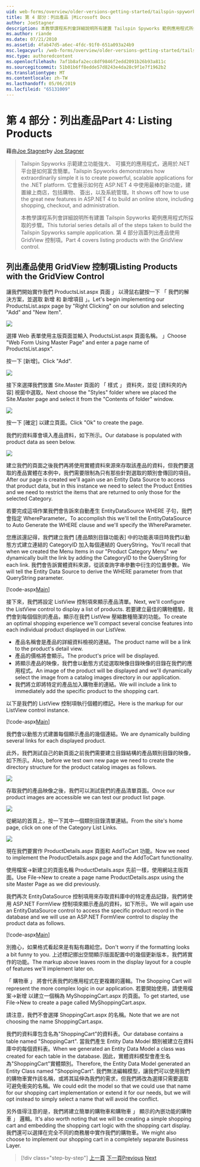 ```yaml
---
uid: web-forms/overview/older-versions-getting-started/tailspin-spyworks/tailspin-spyworks-part-4
title: 第 4 部分：列出產品 |Microsoft Docs
author: JoeStagner
description: 本教學課程系列會詳細說明所有建置 Tailspin Spyworks 範例應用程式所採取的步驟。 第 4 部分涵蓋與 GridView contr.列出產品...
ms.author: riande
ms.date: 07/21/2010
ms.assetid: 4fab47d5-a6ec-4fdc-91f0-651a093a24b9
msc.legacyurl: /web-forms/overview/older-versions-getting-started/tailspin-spyworks/tailspin-spyworks-part-4
msc.type: authoredcontent
ms.openlocfilehash: 7af1b8afa2ecc8df9846f2edd2091b26b93a811c
ms.sourcegitcommit: 51b01b6ff8edde57d8243e4da28c9f1e7f1962b2
ms.translationtype: MT
ms.contentlocale: zh-TW
ms.lasthandoff: 05/06/2019
ms.locfileid: "65131009"
---
```

# <a name="part-4-listing-products"></a><span data-ttu-id="75bb8-104">第 4 部分：列出產品</span><span class="sxs-lookup"><span data-stu-id="75bb8-104">Part 4: Listing Products</span></span>

<span data-ttu-id="75bb8-105">藉由[Joe Stagner](https://github.com/JoeStagner)</span><span class="sxs-lookup"><span data-stu-id="75bb8-105">by [Joe Stagner](https://github.com/JoeStagner)</span></span>

> <span data-ttu-id="75bb8-106">Tailspin Spyworks 示範建立功能強大、 可擴充的應用程式，適用於.NET 平台是如何富含簡單。</span><span class="sxs-lookup"><span data-stu-id="75bb8-106">Tailspin Spyworks demonstrates how extraordinarily simple it is to create powerful, scalable applications for the .NET platform.</span></span> <span data-ttu-id="75bb8-107">它會展示如何在 ASP.NET 4 中使用最棒的新功能，建置線上商店，包括購物、 簽出，以及系統管理。</span><span class="sxs-lookup"><span data-stu-id="75bb8-107">It shows off how to use the great new features in ASP.NET 4 to build an online store, including shopping, checkout, and administration.</span></span>
> 
> <span data-ttu-id="75bb8-108">本教學課程系列會詳細說明所有建置 Tailspin Spyworks 範例應用程式所採取的步驟。</span><span class="sxs-lookup"><span data-stu-id="75bb8-108">This tutorial series details all of the steps taken to build the Tailspin Spyworks sample application.</span></span> <span data-ttu-id="75bb8-109">第 4 部分涵蓋列出產品使用 GridView 控制項。</span><span class="sxs-lookup"><span data-stu-id="75bb8-109">Part 4 covers listing products with the GridView control.</span></span>

## <a id="_Toc260221670"></a>  <span data-ttu-id="75bb8-110">列出產品使用 GridView 控制項</span><span class="sxs-lookup"><span data-stu-id="75bb8-110">Listing Products with the GridView Control</span></span>

<span data-ttu-id="75bb8-111">讓我們開始實作我們 ProductsList.aspx 頁面 」 以滑鼠右鍵按一下 「 我們的解決方案，並選取 新增 和 新增項目 」。</span><span class="sxs-lookup"><span data-stu-id="75bb8-111">Let's begin implementing our ProductsList.aspx page by "Right Clicking" on our solution and selecting "Add" and "New Item".</span></span>

![](tailspin-spyworks-part-4/_static/image1.jpg)

<span data-ttu-id="75bb8-112">選擇 Web 表單使用主版頁面並輸入 ProductsList.aspx 頁面名稱。 」</span><span class="sxs-lookup"><span data-stu-id="75bb8-112">Choose "Web Form Using Master Page" and enter a page name of ProductsList.aspx".</span></span>

<span data-ttu-id="75bb8-113">按一下 [新增]。</span><span class="sxs-lookup"><span data-stu-id="75bb8-113">Click "Add".</span></span>

![](tailspin-spyworks-part-4/_static/image2.jpg)

<span data-ttu-id="75bb8-114">接下來選擇我們放置 Site.Master 頁面的 「 樣式 」 資料夾，並從 [資料夾的內容] 視窗中選取。</span><span class="sxs-lookup"><span data-stu-id="75bb8-114">Next choose the "Styles" folder where we placed the Site.Master page and select it from the "Contents of folder" window.</span></span>

![](tailspin-spyworks-part-4/_static/image3.jpg)

<span data-ttu-id="75bb8-115">按一下 [確定] 以建立頁面。</span><span class="sxs-lookup"><span data-stu-id="75bb8-115">Click "Ok" to create the page.</span></span>

<span data-ttu-id="75bb8-116">我們的資料庫會填入產品資料，如下所示。</span><span class="sxs-lookup"><span data-stu-id="75bb8-116">Our database is populated with product data as seen below.</span></span>

![](tailspin-spyworks-part-4/_static/image4.jpg)

<span data-ttu-id="75bb8-117">建立我們的頁面之後我們再將使用實體資料來源來存取該產品的資料，但我們要選取的產品實體在本例中，我們需要限制為只有那些針對選取的類別會傳回的項目。</span><span class="sxs-lookup"><span data-stu-id="75bb8-117">After our page is created we'll again use an Entity Data Source to access that product data, but in this instance we need to select the Product Entities and we need to restrict the items that are returned to only those for the selected Category.</span></span>

<span data-ttu-id="75bb8-118">若要完成這項作業我們會告訴來自動產生 EntityDataSource WHERE 子句，我們會指定 WhereParameter。</span><span class="sxs-lookup"><span data-stu-id="75bb8-118">To accomplish this we'll tell the EntityDataSource to Auto Generate the WHERE clause and we'll specify the WhereParameter.</span></span>

<span data-ttu-id="75bb8-119">您應該還記得，我們建立我們 [產品類別目錄功能表] 中的功能表項目時我們以動態方式建立連結的 CategoryID 加入每個連結的 QueryString。</span><span class="sxs-lookup"><span data-stu-id="75bb8-119">You'll recall that when we created the Menu Items in our "Product Category Menu" we dynamically built the link by adding the CategoryID to the QueryString for each link.</span></span> <span data-ttu-id="75bb8-120">我們會告訴實體資料來源，從該查詢字串參數中衍生的位置參數。</span><span class="sxs-lookup"><span data-stu-id="75bb8-120">We will tell the Entity Data Source to derive the WHERE parameter from that QueryString parameter.</span></span>

[!code-aspx[Main](tailspin-spyworks-part-4/samples/sample1.aspx)]

<span data-ttu-id="75bb8-121">接下來，我們將設定 ListView 控制項來顯示產品清單。</span><span class="sxs-lookup"><span data-stu-id="75bb8-121">Next, we'll configure the ListView control to display a list of products.</span></span> <span data-ttu-id="75bb8-122">若要建立最佳的購物體驗，我們會到每個個別的產品，顯示在我們 ListVew 壓縮數種簡潔的功能。</span><span class="sxs-lookup"><span data-stu-id="75bb8-122">To create an optimal shopping experience we'll compact several concise features into each individual product displayed in our ListVew.</span></span>

- <span data-ttu-id="75bb8-123">產品名稱會是產品的詳細資料檢視的連結。</span><span class="sxs-lookup"><span data-stu-id="75bb8-123">The product name will be a link to the product's detail view.</span></span>
- <span data-ttu-id="75bb8-124">產品的價格將會顯示。</span><span class="sxs-lookup"><span data-stu-id="75bb8-124">The product's price will be displayed.</span></span>
- <span data-ttu-id="75bb8-125">將顯示產品的映像，我們會以動態方式從選取映像目錄映像的目錄在我們的應用程式。</span><span class="sxs-lookup"><span data-stu-id="75bb8-125">An image of the product will be displayed and we'll dynamically select the image from a catalog images directory in our application.</span></span>
- <span data-ttu-id="75bb8-126">我們將立即將特定的產品加入購物車的連結。</span><span class="sxs-lookup"><span data-stu-id="75bb8-126">We will include a link to immediately add the specific product to the shopping cart.</span></span>

<span data-ttu-id="75bb8-127">以下是我們的 ListView 控制項執行個體的標記。</span><span class="sxs-lookup"><span data-stu-id="75bb8-127">Here is the markup for our ListView control instance.</span></span>

[!code-aspx[Main](tailspin-spyworks-part-4/samples/sample2.aspx)]

<span data-ttu-id="75bb8-128">我們會以動態方式建置每個顯示產品的幾個連結。</span><span class="sxs-lookup"><span data-stu-id="75bb8-128">We are dynamically building several links for each displayed product.</span></span>

<span data-ttu-id="75bb8-129">此外，我們測試自己的新頁面之前我們需要建立目錄結構的產品類別目錄的映像，如下所示。</span><span class="sxs-lookup"><span data-stu-id="75bb8-129">Also, before we test own new page we need to create the directory structure for the product catalog images as follows.</span></span>

![](tailspin-spyworks-part-4/_static/image1.png)

<span data-ttu-id="75bb8-130">存取我們的產品映像之後，我們可以測試我們的產品清單頁面。</span><span class="sxs-lookup"><span data-stu-id="75bb8-130">Once our product images are accessible we can test our product list page.</span></span>

![](tailspin-spyworks-part-4/_static/image5.jpg)

<span data-ttu-id="75bb8-131">從網站的首頁上，按一下其中一個類別目錄清單連結。</span><span class="sxs-lookup"><span data-stu-id="75bb8-131">From the site's home page, click on one of the Category List Links.</span></span>

![](tailspin-spyworks-part-4/_static/image6.jpg)

<span data-ttu-id="75bb8-132">現在我們要實作 ProductDetails.aspx 頁面和 AddToCart 功能。</span><span class="sxs-lookup"><span data-stu-id="75bb8-132">Now we need to implement the ProductDetails.aspx page and the AddToCart functionality.</span></span>

<span data-ttu-id="75bb8-133">使用檔案-&gt;新建立的頁面名稱 ProductDetails.aspx 先前一樣，使用網站主版頁面。</span><span class="sxs-lookup"><span data-stu-id="75bb8-133">Use File-&gt;New to create a page name ProductDetails.aspx using the site Master Page as we did previously.</span></span>

<span data-ttu-id="75bb8-134">我們再次 EntityDataSource 控制項用來存取資料庫中的特定產品記錄，我們將使用 ASP.NET FormView 控制項來顯示產品的資料，如下所示。</span><span class="sxs-lookup"><span data-stu-id="75bb8-134">We will again use an EntityDataSource control to access the specific product record in the database and we will use an ASP.NET FormView control to display the product data as follows.</span></span>

[!code-aspx[Main](tailspin-spyworks-part-4/samples/sample3.aspx)]

<span data-ttu-id="75bb8-135">別擔心，如果格式看起來是有點有趣給您。</span><span class="sxs-lookup"><span data-stu-id="75bb8-135">Don't worry if the formatting looks a bit funny to you.</span></span> <span data-ttu-id="75bb8-136">上述標記挪出空間顯示版面配置中的幾個更新版本，我們將實作的功能。</span><span class="sxs-lookup"><span data-stu-id="75bb8-136">The markup above leaves room in the display layout for a couple of features we'll implement later on.</span></span>

<span data-ttu-id="75bb8-137">「 購物車 」 將會代表我們的應用程式在更複雜的邏輯。</span><span class="sxs-lookup"><span data-stu-id="75bb8-137">The Shopping Cart will represent the more complex logic in our application.</span></span> <span data-ttu-id="75bb8-138">若要開始使用，請使用檔案-&gt;新增 以建立一個稱為 MyShoppingCart.aspx 的頁面。</span><span class="sxs-lookup"><span data-stu-id="75bb8-138">To get started, use File-&gt;New to create a page called MyShoppingCart.aspx.</span></span>

<span data-ttu-id="75bb8-139">請注意，我們不會選擇 ShoppingCart.aspx 的名稱。</span><span class="sxs-lookup"><span data-stu-id="75bb8-139">Note that we are not choosing the name ShoppingCart.aspx.</span></span>

<span data-ttu-id="75bb8-140">我們的資料庫包含名為"ShoppingCart"的資料表。</span><span class="sxs-lookup"><span data-stu-id="75bb8-140">Our database contains a table named "ShoppingCart".</span></span> <span data-ttu-id="75bb8-141">當我們產生 Entity Data Model 類別被建立在資料庫中的每個資料表。</span><span class="sxs-lookup"><span data-stu-id="75bb8-141">When we generated an Entity Data Model a class was created for each table in the database.</span></span> <span data-ttu-id="75bb8-142">因此，實體資料模型會產生名為"ShoppingCart"實體類別。</span><span class="sxs-lookup"><span data-stu-id="75bb8-142">Therefore, the Entity Data Model generated an Entity Class named "ShoppingCart".</span></span> <span data-ttu-id="75bb8-143">我們無法編輯模型，讓我們可以使用我們的購物車實作該名稱，或將其延伸為我們的需求，但我們將改為選擇只需要選取 可避免衝突的名稱。</span><span class="sxs-lookup"><span data-stu-id="75bb8-143">We could edit the model so that we could use that name for our shopping cart implementation or extend it for our needs, but we will opt instead to simply select a name that will avoid the conflict.</span></span>

<span data-ttu-id="75bb8-144">另外值得注意的是，我們將建立簡單的購物車和購物車 」 顯示的內嵌功能的購物車 」 邏輯。</span><span class="sxs-lookup"><span data-stu-id="75bb8-144">It's also worth noting that we will be creating a simple shopping cart and embedding the shopping cart logic with the shopping cart display.</span></span> <span data-ttu-id="75bb8-145">我們還可以選擇在完全不同的商務層中實作我們的購物車。</span><span class="sxs-lookup"><span data-stu-id="75bb8-145">We might also choose to implement our shopping cart in a completely separate Business Layer.</span></span>

> [!div class="step-by-step"]
> <span data-ttu-id="75bb8-146">[上一頁](tailspin-spyworks-part-3.md)
> [下一頁](tailspin-spyworks-part-5.md)</span><span class="sxs-lookup"><span data-stu-id="75bb8-146">[Previous](tailspin-spyworks-part-3.md)
[Next](tailspin-spyworks-part-5.md)</span></span>
